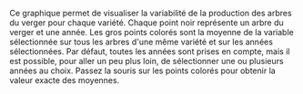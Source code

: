 Ce graphique permet de visualiser la variabilité de la production des arbres du verger pour chaque variété. Chaque point noir représente un arbre du verger et une année. 
Les gros points colorés sont la moyenne de la variable sélectionnée sur tous les arbres d'une même variété et sur les années sélectionnées. 
Par défaut, toutes les années sont prises en compte, mais il est possible, pour aller un peu plus loin, de sélectionner une ou plusieurs années au choix.
Passez la souris sur les points colorés pour obtenir la valeur exacte des moyennes.
